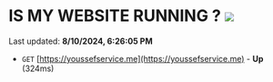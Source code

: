 # IS MY WEBSITE RUNNING ? [![](https://img.shields.io/static/v1?label=Sponsor&message=%E2%9D%A4&logo=GitHub&color=%23fe8e86)](https://github.com/sponsors/Youssef-Lehmam)

Last updated: **8/10/2024, 6:26:05 PM**

- `GET` [https://youssefservice.me](https://youssefservice.me) - **Up** (324ms)
